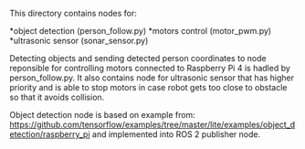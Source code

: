 This directory contains nodes for:

*object detection (person_follow.py)
*motors control (motor_pwm.py)
*ultrasonic sensor (sonar_sensor.py)


Detecting objects and sending detected person coordinates to node reponsible for controlling motors connected to Raspberry Pi 4 is hadled by person_follow.py. It also contains node for ultrasonic sensor that has higher priority and is able to stop motors in case robot gets too close to obstacle so that it avoids collision. 

Object detection node is based on example from: https://github.com/tensorflow/examples/tree/master/lite/examples/object_detection/raspberry_pi and implemented into ROS 2 publisher node.
